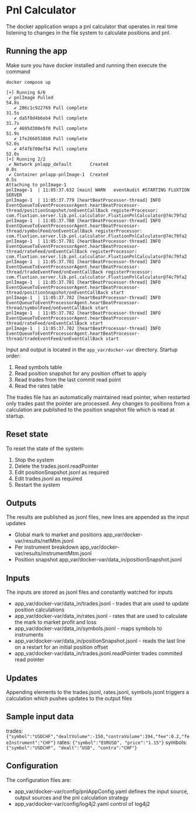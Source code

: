 # Pnl Calculator

The docker application wraps a pnl calculator that operates in real time listening to changes in the file system to 
calculate positions and pnl. 

## Running the app

Make sure you have docker installed and running then execute the command

```shell
docker compose up

[+] Running 6/6
 ✔ pnlImage Pulled                                                                                                                                                                                  54.8s 
   ✔ 286c1c922769 Pull complete                                                                                                                                                                     31.5s 
   ✔ da5f8d4b6eb4 Pull complete                                                                                                                                                                     31.7s 
   ✔ 4695d300e5f0 Pull complete                                                                                                                                                                     51.9s 
   ✔ 1fe2660538b0 Pull complete                                                                                                                                                                     52.0s 
   ✔ 4f4fb700ef54 Pull complete                                                                                                                                                                     52.0s 
[+] Running 2/2
 ✔ Network pnlapp_default       Created                                                                                                                                                              0.0s 
 ✔ Container pnlapp-pnlImage-1  Created                                                                                                                                                              0.5s 
Attaching to pnlImage-1
pnlImage-1  | 11:05:37.632 [main] WARN   eventAudit #STARTING FLUXTION SERVER
pnlImage-1  | 11:05:37.779 [heartBeatProcessor-thread] INFO   EventQueueToEventProcessorAgent.heartBeatProcessor-thread/positionSnapshot/onEventCallBack registerProcessor: com.fluxtion.server.lib.pnl.calculator.FluxtionPnlCalculator@74c79fa2
pnlImage-1  | 11:05:37.780 [heartBeatProcessor-thread] INFO   EventQueueToEventProcessorAgent.heartBeatProcessor-thread/symbolFeed/onEventCallBack registerProcessor: com.fluxtion.server.lib.pnl.calculator.FluxtionPnlCalculator@74c79fa2
pnlImage-1  | 11:05:37.781 [heartBeatProcessor-thread] INFO   EventQueueToEventProcessorAgent.heartBeatProcessor-thread/rateFeed/onEventCallBack registerProcessor: com.fluxtion.server.lib.pnl.calculator.FluxtionPnlCalculator@74c79fa2
pnlImage-1  | 11:05:37.781 [heartBeatProcessor-thread] INFO   EventQueueToEventProcessorAgent.heartBeatProcessor-thread/tradeEventFeed/onEventCallBack registerProcessor: com.fluxtion.server.lib.pnl.calculator.FluxtionPnlCalculator@74c79fa2
pnlImage-1  | 11:05:37.781 [heartBeatProcessor-thread] INFO   EventQueueToEventProcessorAgent.heartBeatProcessor-thread/positionSnapshot/onEventCallBack start
pnlImage-1  | 11:05:37.782 [heartBeatProcessor-thread] INFO   EventQueueToEventProcessorAgent.heartBeatProcessor-thread/symbolFeed/onEventCallBack start
pnlImage-1  | 11:05:37.782 [heartBeatProcessor-thread] INFO   EventQueueToEventProcessorAgent.heartBeatProcessor-thread/rateFeed/onEventCallBack start
pnlImage-1  | 11:05:37.782 [heartBeatProcessor-thread] INFO   EventQueueToEventProcessorAgent.heartBeatProcessor-thread/tradeEventFeed/onEventCallBack start

```

Input and output is located in the `app_var/docker-var` directory. Startup order:
1. Read symbols table
2. Read position snapshot for any position offset to apply
3. Read trades from the last commit read point
4. Read the rates table

The trades file has an automatically maintained read pointer, when restarted only trades past the pointer are processed.
Any changes to positions from a calculation are published to the position snapshot file which is read at startup. 

## Reset state
To reset the state of the system:
1. Stop the system
2. Delete the trades.jsonl.readPointer 
3. Edit positionSnapshot.jsonl as required
4. Edit trades.jsonl as required
5. Restart the system

## Outputs
The results are published as jsonl files, new lines are appended as the input updates
- Global mark to market and positions app_var/docker-var/results/netMtm.jsonl 
- Per instrument breakdown app_var/docker-var/results/instrumentMtm.jsonl 
- Position snapshot app_var/docker-var/data_in/positionSnapshot.jsonl 

## Inputs
The inputs are stored as jsonl files and constantly watched for inputs

- app_var/docker-var/data_in/trades.jsonl - trades that are used to update position calculations
- app_var/docker-var/data_in/rates.jsonl - rates that are used to calculate the mark to market profit and loss
- app_var/docker-var/data_in/symbols.jsonl - maps symbols to instruments
- app_var/docker-var/data_in/positionSnapshot.jsonl - reads the last line on a restart for an initial position offset
- app_var/docker-var/data_in/trades.jsonl.readPointer trades commited read pointer

## Updates
Appending elements to the trades.jsonl, rates.jsonl, symbols.jsonl triggers a calculation which pushes updates to the 
output files

## Sample input data
trades: `{"symbol":"USDCHF","dealtVolume":-150,"contraVolume":194,"fee":0.2,"feeInstrument":"CHF"}`
rates: `{"symbol":"EURUSD", "price":"1.15"}`
symbols: `{"symbol":"USDCHF", "dealt":"USD", "contra":"CHF"}`

## Configuration
The configuration files are:

- app_var/docker-var/config/pnlAppConfig.yaml defines the input source, output sources and the pnl calculation strategy
- app_var/docker-var/config/log4j2.yaml control of log4j2
